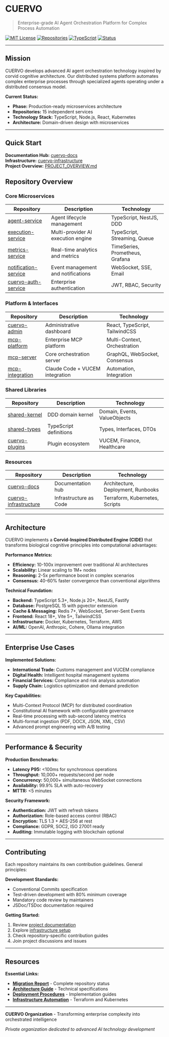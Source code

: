 # CUERVO

> Enterprise-grade AI Agent Orchestration Platform for Complex Process Automation

[![MIT License](https://img.shields.io/badge/License-MIT-green.svg)](https://opensource.org/licenses/MIT)
[![Repositories](https://img.shields.io/badge/Repositories-15-blue.svg)](https://github.com/orgs/cuervo-ai/repositories)
[![TypeScript](https://img.shields.io/badge/TypeScript-5.3+-blue.svg)](https://www.typescriptlang.org/)
[![Status](https://img.shields.io/badge/Status-Active%20Development-yellow.svg)](https://github.com/cuervo-ai)

---

## Mission

CUERVO develops advanced AI agent orchestration technology inspired by corvid cognitive architecture. Our distributed systems platform automates complex enterprise processes through specialized agents operating under a distributed consensus model.

**Current Status:**
- **Phase:** Production-ready microservices architecture
- **Repositories:** 15 independent services  
- **Technology Stack:** TypeScript, Node.js, React, Kubernetes
- **Architecture:** Domain-driven design with microservices

---

## Quick Start

**Documentation Hub:** [cuervo-docs](https://github.com/cuervo-ai/cuervo-docs)  
**Infrastructure:** [cuervo-infrastructure](https://github.com/cuervo-ai/cuervo-infrastructure)  
**Project Overview:** [PROJECT_OVERVIEW.md](https://github.com/cuervo-ai/cuervo-docs/blob/main/PROJECT_OVERVIEW.md)

## Repository Overview

### Core Microservices

| Repository | Description | Technology |
|------------|-------------|------------|
| [agent-service](https://github.com/cuervo-ai/agent-service) | Agent lifecycle management | TypeScript, NestJS, DDD |
| [execution-service](https://github.com/cuervo-ai/execution-service) | Multi-provider AI execution engine | TypeScript, Streaming, Queue |
| [metrics-service](https://github.com/cuervo-ai/metrics-service) | Real-time analytics and metrics | TimeSeries, Prometheus, Grafana |
| [notification-service](https://github.com/cuervo-ai/notification-service) | Event management and notifications | WebSocket, SSE, Email |
| [cuervo-auth-service](https://github.com/cuervo-ai/cuervo-auth-service) | Enterprise authentication | JWT, RBAC, Security |

### Platform & Interfaces

| Repository | Description | Technology |
|------------|-------------|------------|
| [cuervo-admin](https://github.com/cuervo-ai/cuervo-admin) | Administrative dashboard | React, TypeScript, TailwindCSS |
| [mcp-platform](https://github.com/cuervo-ai/mcp-platform) | Enterprise MCP platform | Multi-Context, Orchestration |
| [mcp-server](https://github.com/cuervo-ai/mcp-server) | Core orchestration server | GraphQL, WebSocket, Consensus |
| [mcp-integration](https://github.com/cuervo-ai/mcp-integration) | Claude Code + VUCEM integration | Automation, Integration |

### Shared Libraries

| Repository | Description | Technology |
|------------|-------------|------------|
| [shared-kernel](https://github.com/cuervo-ai/shared-kernel) | DDD domain kernel | Domain, Events, ValueObjects |
| [shared-types](https://github.com/cuervo-ai/shared-types) | TypeScript definitions | Types, Interfaces, DTOs |
| [cuervo-plugins](https://github.com/cuervo-ai/cuervo-plugins) | Plugin ecosystem | VUCEM, Finance, Healthcare |

### Resources

| Repository | Description | Technology |
|------------|-------------|------------|
| [cuervo-docs](https://github.com/cuervo-ai/cuervo-docs) | Documentation hub | Architecture, Deployment, Runbooks |
| [cuervo-infrastructure](https://github.com/cuervo-ai/cuervo-infrastructure) | Infrastructure as Code | Terraform, Kubernetes, Scripts |

---

## Architecture

CUERVO implements a **Corvid-Inspired Distributed Engine (CIDE)** that transforms biological cognitive principles into computational advantages:

**Performance Metrics:**
- **Efficiency:** 10-100x improvement over traditional AI architectures
- **Scalability:** Linear scaling to 1M+ nodes
- **Reasoning:** 2-5x performance boost in complex scenarios
- **Consensus:** 40-60% faster convergence than conventional algorithms

**Technical Foundation:**
- **Backend:** TypeScript 5.3+, Node.js 20+, NestJS, Fastify
- **Database:** PostgreSQL 15 with pgvector extension
- **Cache & Messaging:** Redis 7+, WebSocket, Server-Sent Events
- **Frontend:** React 18+, Vite 5+, TailwindCSS
- **Infrastructure:** Docker, Kubernetes, Terraform, AWS
- **AI/ML:** OpenAI, Anthropic, Cohere, Ollama integration

---

## Enterprise Use Cases

**Implemented Solutions:**
- **International Trade:** Customs management and VUCEM compliance
- **Digital Health:** Intelligent hospital management systems  
- **Financial Services:** Compliance and risk analysis automation
- **Supply Chain:** Logistics optimization and demand prediction

**Key Capabilities:**
- Multi-Context Protocol (MCP) for distributed coordination
- Constitutional AI framework with configurable governance
- Real-time processing with sub-second latency metrics
- Multi-format ingestion (PDF, DOCX, JSON, XML, CSV)
- Advanced prompt engineering with A/B testing

---

## Performance & Security

**Production Benchmarks:**
- **Latency P95:** <100ms for synchronous operations
- **Throughput:** 10,000+ requests/second per node
- **Concurrency:** 50,000+ simultaneous WebSocket connections
- **Availability:** 99.9% SLA with auto-recovery
- **MTTR:** <5 minutes

**Security Framework:**
- **Authentication:** JWT with refresh tokens
- **Authorization:** Role-based access control (RBAC)
- **Encryption:** TLS 1.3 + AES-256 at rest
- **Compliance:** GDPR, SOC2, ISO 27001 ready
- **Auditing:** Immutable logging with blockchain optional

---

## Contributing

Each repository maintains its own contribution guidelines. General principles:

**Development Standards:**
- Conventional Commits specification
- Test-driven development with 80% minimum coverage
- Mandatory code review by maintainers
- JSDoc/TSDoc documentation required

**Getting Started:**
1. Review [project documentation](https://github.com/cuervo-ai/cuervo-docs)
2. Explore [infrastructure setup](https://github.com/cuervo-ai/cuervo-infrastructure)  
3. Check repository-specific contribution guides
4. Join project discussions and issues

---

## Resources

**Essential Links:**
- **[Migration Report](https://github.com/cuervo-ai/cuervo-docs/blob/main/migration/REPOSITORY_STATUS_REPORT.md)** - Complete repository status
- **[Architecture Guide](https://github.com/cuervo-ai/cuervo-docs/blob/main/architecture/)** - Technical specifications
- **[Deployment Procedures](https://github.com/cuervo-ai/cuervo-docs/blob/main/deployment/)** - Implementation guides
- **[Infrastructure Automation](https://github.com/cuervo-ai/cuervo-infrastructure)** - Terraform and Kubernetes

---

**CUERVO Organization** - Transforming enterprise complexity into orchestrated intelligence

*Private organization dedicated to advanced AI technology development*